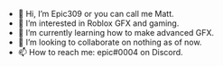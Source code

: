 - 👋 Hi, I’m Epic309 or you can call me Matt.
- 👀 I’m interested in Roblox GFX and gaming.
- 🌱 I’m currently learning how to make advanced GFX.
- 💞️ I’m looking to collaborate on nothing as of now.
- 📫 How to reach me: epic#0004 on Discord.

<!---
Epic309/Epic309 is a ✨ special ✨ repository because its `README.md` (this file) appears on your GitHub profile.
You can click the Preview link to take a look at your changes.
--->
